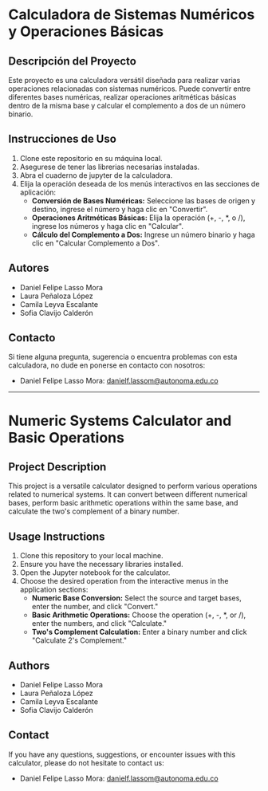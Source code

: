 # Calculadora de Sistemas Numéricos y Operaciones Básicas

## Descripción del Proyecto
Este proyecto es una calculadora versátil diseñada para realizar varias operaciones relacionadas con sistemas numéricos. Puede convertir entre diferentes bases numéricas, realizar operaciones aritméticas básicas dentro de la misma base y calcular el complemento a dos de un número binario.

## Instrucciones de Uso
1. Clone este repositorio en su máquina local.
2. Asegurese de tener las librerias necesarias instaladas.
3. Abra el cuaderno de jupyter de la calculadora.
4. Elija la operación deseada de los menús interactivos en las secciones de aplicación:
   - **Conversión de Bases Numéricas:** Seleccione las bases de origen y destino, ingrese el número y haga clic en "Convertir".
   - **Operaciones Aritméticas Básicas:** Elija la operación (+, -, *, o /), ingrese los números y haga clic en "Calcular".
   - **Cálculo del Complemento a Dos:** Ingrese un número binario y haga clic en "Calcular Complemento a Dos".
     
## Autores
- Daniel Felipe Lasso Mora
- Laura Peñaloza López
- Camila Leyva Escalante
- Sofia Clavijo Calderón

## Contacto
Si tiene alguna pregunta, sugerencia o encuentra problemas con esta calculadora, no dude en ponerse en contacto con nosotros:

- Daniel Felipe Lasso Mora: danielf.lassom@autonoma.edu.co
-------------------------------------------------------------------------------------------------------------------------------------------------------------------------------------------------------------------------------------------------------------------------------------------------
# Numeric Systems Calculator and Basic Operations

## Project Description
This project is a versatile calculator designed to perform various operations related to numerical systems. It can convert between different numerical bases, perform basic arithmetic operations within the same base, and calculate the two's complement of a binary number.

## Usage Instructions
1. Clone this repository to your local machine.
2. Ensure you have the necessary libraries installed.
3. Open the Jupyter notebook for the calculator.
4. Choose the desired operation from the interactive menus in the application sections:
   - **Numeric Base Conversion:** Select the source and target bases, enter the number, and click "Convert."
   - **Basic Arithmetic Operations:** Choose the operation (+, -, *, or /), enter the numbers, and click "Calculate."
   - **Two's Complement Calculation:** Enter a binary number and click "Calculate 2's Complement."

## Authors
- Daniel Felipe Lasso Mora
- Laura Peñaloza López
- Camila Leyva Escalante
- Sofia Clavijo Calderón

## Contact
If you have any questions, suggestions, or encounter issues with this calculator, please do not hesitate to contact us:

- Daniel Felipe Lasso Mora: danielf.lassom@autonoma.edu.co
